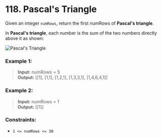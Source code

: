 # 118. Pascal's Triangle

Given an integer `numRows`, return the first numRows of **Pascal's triangle**.

In **Pascal's triangle**, each number is the sum of the two numbers directly above it as shown:

![Pascal's Triangle](https://upload.wikimedia.org/wikipedia/commons/0/0d/PascalTriangleAnimated2.gif)

### Example 1:

> **Input:** numRows = 5  
> **Output:** [[1], [1,1], [1,2,1], [1,3,3,1], [1,4,6,4,1]]

### Example 2:

> **Input:** numRows = 1  
> **Output:** [[1]]


### Constraints:

* `1 <= numRows <= 30`
